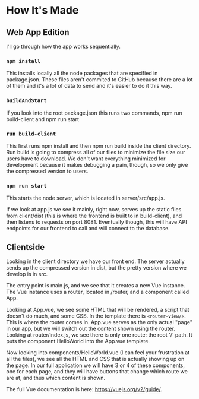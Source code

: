 # How It's Made
## Web App Edition

I'll go through how the app works sequentially.

### `npm install`
This installs locally all the node packages that are specified in package.json. These files aren't commited to GitHub because there are a lot of them and it's a lot of data to send and it's easier to do it this way.

### `buildAndStart`
If you look into the root package.json this runs two commands, npm run build-client and npm run start

### `run build-client`
This first runs npm install and then npm run build inside the client directory. Run build is going to compress all of our files to minimize the file size our users have to download.
We don't want everything minimized for development because it makes debugging a pain, though, so we only give the compressed version to users.

### `npm run start`
This starts the node server, which is located in server/src/app.js.

If we look at app.js we see it mainly, right now, serves up the static files from client/dist (this is where the frontend is built to in build-client), and then listens to requests on port 8081.
Eventually though, this will have API endpoints for our frontend to call and will connect to the database.

## Clientside
Looking in the client directory we have our front end. The server actually sends up the compressed version in dist, but the pretty version where we develop is in src.

The entry point is main.js, and we see that it creates a new Vue instance. The Vue instance uses a router, located in /router, and a component called App.

Looking at App.vue, we see some HTML that will be rendered, a script that doesn't do much, and some CSS.
In the template there is `<router-view/>`. This is where the router comes in. App.vue serves as the only actual "page" in our app, but we will switch out the content shown using the router. Looking at router/index.js, we see there is only one route: the root '/' path. It puts the component HelloWorld into the App.vue template.

Now looking into components/HelloWorld.vue (I can feel your frustration at all the files), we see all the HTML and CSS that is actually showing up on the page. In our full application we will have 3 or 4 of these components, one for each page, and they will have buttons that change which route we are at, and thus which content is shown.

The full Vue documentation is here: https://vuejs.org/v2/guide/.
